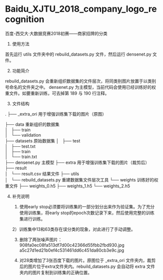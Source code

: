 # Baidu_XJTU_2018_company_logo_recognition
百度-西交大·大数据竞赛2018初赛——商家招牌的分类
1. 使用方法

首先运行 utils 文件夹中的 rebuild_datasets.py 文件，然后运行 densenet.py 文件。


2. 功能简介

rebuild_datasets.py 会重新组织数据集的文件层次，将同类别图片放置于以类别号命名的文件夹之中。
densenet.py 为主模型，当前代码会使用已经训练好的权重文件。如要重新训练，可去掉第 189 与 190 行注释。


3. 文件结构

.
├── _extra_ori                 用于增强训练集下载的图片（原图）

├── data                       重新组织的数据集               
│   ├── train                  
│   └── validation             
├── datasets                   原始数据集
│   ├── test                   
│   ├── test.txt               
│   ├── train                  
│   └── train.txt              
├── densenet.py                主模型
├── extra                      用于增强训练集下载的图片（裁剪后）
├── result                     
│   └── result.csv             结果文件
├── utils                      
│   └── rebuild_datasets.py    重建数据集文件层次工具
└── weights                    训练好的权重文件
    ├── weights_0.h5
    ├── weights_1.h5
    └── weights_2.h5


4. 补充说明

	1) 使用early stop必须要将训练集的一部分划分出来作为验证集。为了充分使用训练集，将early stop的epoch次数记录下来，然后使用完整的训练集进行训练。

	2）训练集中13和63类存在误分类的现象，对此进行了手动调整。

	3) 删除了两张噪声图片：908fa0ec08fa513df7d00c42366d55fbb2fbd930.jpg   a5c27d1ed21b0ef4c531461dd6c451da80cb3e9c.jpg

	2) 对28类增加了3张百度下载的图片。原图位于 _extra_ori 文件夹内，裁剪后的图片位于extra文件夹内。rebuild_datasets.py 会自动将 extra 文件夹内的图片复制到训练集的正确位置。
